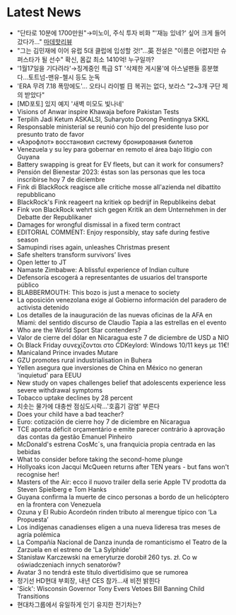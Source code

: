 # Latest News
-  "단타로 10분에 1700만원"→미노이, 주식 투자 비화 "'재능 있네?' 싶어 크게 들어갔다가…" [마데핫리뷰](종합)
-  "그는 김민재에 이어 유럽 5대 클럽에 입성할 것!"…英 전설은 "이름은 어렵지만 슈퍼스타가 될 선수" 확신, 몸값 최소 1410억! 누구일까?
-  '1월17일을 기다려라'→징계중인 특급 ST '삭제한 게시물'에 아스널팬들 흥분했다…토트넘-맨유-첼시 등도 눈독
-  'ERA 무려 7.18 폭망에도'... 오타니 라이벌 日 복귀는 없다, 보라스 "2~3개 구단 제의 받았다"
-  [MD포토] 있지 예지 '새벽 미모도 빛나네'
-  Visions of Anwar inspire Khawaja before Pakistan Tests
-  Terpilih Jadi Ketum ASKALSI, Suharyoto Dorong Pentingnya SKKL
-  Responsable ministerial se reunió con hijo del presidente luso por presunto trato de favor
-  «Аэрофлот» восстановил систему бронирования билетов
-  Venezuela y su ley para gobernar en remoto el área bajo litigio con Guyana
-  Battery swapping is great for EV fleets, but can it work for consumers?
-  Pensión del Bienestar 2023: éstas son las personas que les toca inscribirse hoy 7 de diciembre
-  Fink di BlackRock reagisce alle critiche mosse all'azienda nel dibattito repubblicano
-  BlackRock's Fink reageert na kritiek op bedrijf in Republikeins debat
-  Fink von BlackRock wehrt sich gegen Kritik an dem Unternehmen in der Debatte der Republikaner
-  Damages for wrongful dismissal in a fixed term contract
-  EDITORIAL COMMENT: Enjoy responsibly, stay safe during festive season
-  Samupindi rises again, unleashes Christmas present
-  Safe shelters transform survivors’ lives
-  Open letter to JT
-  Namaste Zimbabwe: A blissful experience of Indian culture
-  Defensoría escogerá a representantes de usuarios del transporte público
-  BLABBERMOUTH: This bozo is just a menace to society
-  La oposición venezolana exige al Gobierno información del paradero de activista detenido
-  Los detalles de la inauguración de las nuevas oficinas de la AFA en Miami: del sentido discurso de Claudio Tapia a las estrellas en el evento
-  Who are the World Sport Star contenders?
-  Valor de cierre del dólar en Nicaragua este 7 de diciembre de USD a NIO
-  Οι Black Friday συνεχίζονται στο CDKeylord: Windows 10/11 keys με 11€!
-  Manicaland Prince invades Mutare
-  GZU promotes rural industrialisation in Buhera
-  Yellen asegura que inversiones de China en México no generan 'inquietud' para EEUU
-  New study on vapes challenges belief that adolescents experience less severe withdrawal symptoms
-  Tobacco uptake declines by 28 percent
-  치솟는 물가에 대충싼 점심도시락…'호흡기 감염' 부른다
-  Does your child have a bad teacher?
-  Euro: cotización de cierre hoy 7 de diciembre en Nicaragua
-  TCE aponta déficit orçamentário e emite parecer contrário à aprovação das contas da gestão Emanuel Pinheiro
-  McDonald's estrena CosMc´s, una franquicia propia centrada en las bebidas
-  What to consider before taking the second-home plunge
-  Hollyoaks icon Jacqui McQueen returns after TEN years - but fans won't recognise her!
-  Masters of the Air: ecco il nuovo trailer della serie Apple TV prodotta da Steven Spielberg e Tom Hanks
-  Guyana confirma la muerte de cinco personas a bordo de un helicóptero en la frontera con Venezuela
-  Ozuna y El Rubio Acordeón rinden tributo al merengue típico con ‘La Propuesta’
-  Los indígenas canadienses eligen a una nueva lideresa tras meses de agría polémica
-  La Compañía Nacional de Danza inunda de romanticismo el Teatro de la Zarzuela en el estreno de 'La Sylphide'
-  Stanisław Karczewski na emeryturze dorobił 260 tys. zł. Co w oświadczeniach innych senatorów?
-  Avatar 3 no tendrá este título divertidísimo que se rumorea
-  정기선 HD현대 부회장, 내년 CES 참가…새 비전 밝힌다
-  'Sick': Wisconsin Governor Tony Evers Vetoes Bill Banning Child Transitions
-  현대차그룹에서 유일하게 인기 유지한 전기차는?
